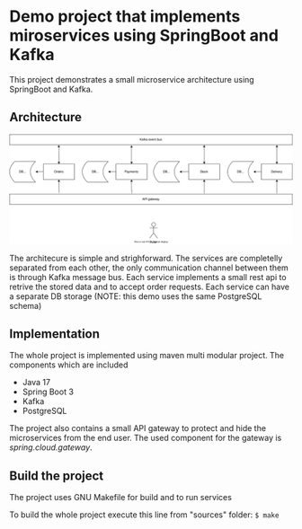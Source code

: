 # Demo project that implements miroservices using SpringBoot and Kafka

This project demonstrates a small microservice architecture using SpringBoot and Kafka.

## Architecture

![Alt text](https://github.com/pbakota/java-microservice-kafka/raw/main/figures/figure-1.svg)

The architecure is simple and strighforward. The services are completelly separated from each other, the only communication channel between them is
through Kafka message bus. Each service implements a small rest api to retrive the stored data and to accept order requests. Each service can have a separate DB storage (NOTE: this demo uses the same PostgreSQL schema)

## Implementation

The whole project is implemented using maven multi modular project. The components which are included

* Java 17
* Spring Boot 3
* Kafka
* PostgreSQL

The project also contains a small API gateway to protect and hide the microservices from the end user. The used component for the gateway is _spring.cloud.gateway_.

## Build the project

The project uses GNU Makefile for build and to run services

To build the whole project execute this line from "sources" folder:
`$ make`

